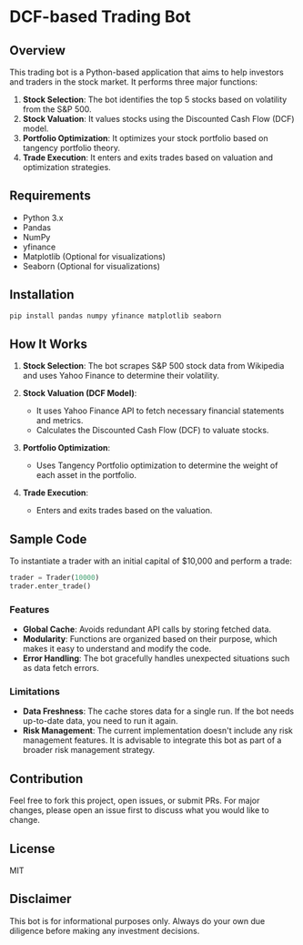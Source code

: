 # DCF-based Trading Bot

## Overview
This trading bot is a Python-based application that aims to help investors and traders in the stock market. It performs three major functions:

1. **Stock Selection**: The bot identifies the top 5 stocks based on volatility from the S&P 500.
2. **Stock Valuation**: It values stocks using the Discounted Cash Flow (DCF) model.
3. **Portfolio Optimization**: It optimizes your stock portfolio based on tangency portfolio theory.
4. **Trade Execution**: It enters and exits trades based on valuation and optimization strategies.

## Requirements
- Python 3.x
- Pandas
- NumPy
- yfinance
- Matplotlib (Optional for visualizations)
- Seaborn (Optional for visualizations)

## Installation
```bash
pip install pandas numpy yfinance matplotlib seaborn
```

## How It Works
1. **Stock Selection**: The bot scrapes S&P 500 stock data from Wikipedia and uses Yahoo Finance to determine their volatility.

2. **Stock Valuation (DCF Model)**:
    - It uses Yahoo Finance API to fetch necessary financial statements and metrics.
    - Calculates the Discounted Cash Flow (DCF) to valuate stocks.
  
3. **Portfolio Optimization**:
    - Uses Tangency Portfolio optimization to determine the weight of each asset in the portfolio.
  
4. **Trade Execution**:
    - Enters and exits trades based on the valuation.
  
## Sample Code
To instantiate a trader with an initial capital of $10,000 and perform a trade:
```python
trader = Trader(10000)
trader.enter_trade()
```

### Features
- **Global Cache**: Avoids redundant API calls by storing fetched data.
- **Modularity**: Functions are organized based on their purpose, which makes it easy to understand and modify the code.
- **Error Handling**: The bot gracefully handles unexpected situations such as data fetch errors.

### Limitations
- **Data Freshness**: The cache stores data for a single run. If the bot needs up-to-date data, you need to run it again.
- **Risk Management**: The current implementation doesn't include any risk management features. It is advisable to integrate this bot as part of a broader risk management strategy.


## Contribution
Feel free to fork this project, open issues, or submit PRs. For major changes, please open an issue first to discuss what you would like to change.

## License
MIT

## Disclaimer
This bot is for informational purposes only. Always do your own due diligence before making any investment decisions.
